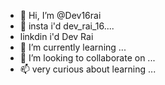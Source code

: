 - 👋 Hi, I’m @Dev16rai
- 👀 insta i'd dev_rai_16....
- linkdin i'd  Dev Rai
- 🌱 I’m currently learning ...
- 💞️ I’m looking to collaborate on ...
- 📫 very curious about learning ...

<!---
Dev16rai/Dev16rai is a ✨ special ✨ repository because its `README.md` (this file) appears on your GitHub profile.
You can click the Preview link to take a look at your changes.
--->
